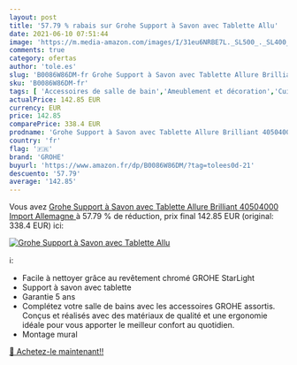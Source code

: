 ```yaml
---
layout: post
title: '57.79 % rabais sur Grohe Support à Savon avec Tablette Allu'
date: 2021-06-10 07:51:44
image: 'https://m.media-amazon.com/images/I/31eu6NRBE7L._SL500_._SL400_.jpg'
comments: true
category: ofertas
author: 'tole.es'
slug: 'B0086W86DM-fr Grohe Support à Savon avec Tablette Allure Brilliant...'
sku: 'B0086W86DM-fr'
tags: [ 'Accessoires de salle de bain','Ameublement et décoration','Cuisine et Maison','Porte-savons','Salle de bain et WC','Supports et distributeurs','grohe', ]
actualPrice: 142.85 EUR
currency: EUR
price: 142.85
comparePrice: 338.4 EUR
prodname: 'Grohe Support à Savon avec Tablette Allure Brilliant 40504000  Import Allemagne '
country: 'fr'
flag: '🇫🇷'
brand: 'GROHE'
buyurl: 'https://www.amazon.fr/dp/B0086W86DM/?tag=tolees0d-21'
descuento: '57.79'
average: '142.85'
---
```


Vous avez [Grohe Support à Savon avec Tablette Allure Brilliant 40504000  Import Allemagne ](https://www.amazon.fr/dp/B0086W86DM/?tag=tolees0d-21)  à  57.79 % de réduction, prix final  142.85 EUR (original: 338.4 EUR) ici:

[![Grohe Support à Savon avec Tablette Allu](https://m.media-amazon.com/images/I/31eu6NRBE7L._SL500_._SL400_.jpg)](https://www.amazon.fr/dp/B0086W86DM/?tag=tolees0d-21)

ℹ️:

- Facile à nettoyer grâce au revêtement chromé GROHE StarLight
- Support à savon avec tablette
- Garantie 5 ans
- Complétez votre salle de bains avec les accessoires GROHE assortis. Conçus et réalisés avec des matériaux de qualité et une ergonomie idéale pour vous apporter le meilleur confort au quotidien.
- Montage mural

[🛒 Achetez-le maintenant!!](https://www.amazon.fr/dp/B0086W86DM/?tag=tolees0d-21)
